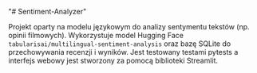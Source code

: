 "# Sentiment-Analyzer" 

Projekt oparty na modelu językowym do analizy sentymentu tekstów (np. opinii filmowych). 
Wykorzystuje model Hugging Face `tabularisai/multilingual-sentiment-analysis` oraz bazę SQLite do przechowywania recenzji i wyników.
Jest testowany testami pytests a interfejs webowy jest stworzony za pomocą biblioteki Streamlit.
